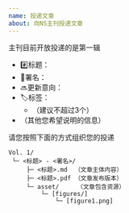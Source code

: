 ```yaml
---
name: 投递文章
about: 向NS主刊投递文章
---
```

<!-- 投递时请删除这段内容⤵️ -->
主刊目前开放投递的是第一辑
<!-- ⚠️请删除下面不需要的点 -->
<!-- 投递时请删除这段内容⤴️ -->
* #️⃣标题：
* 📛署名：
* 🔜更新意向：
* 🏷️标签：
  - （建议不超过3个）
* （其他您希望说明的信息）

<!-- 投递时请删除这段内容⤵️ -->
请您按照下面的方式组织您的投递
```
Vol. 1/
 └─ <标题> - <署名>/
     ├─ <标题>.md  （文章主体内容）
     ├─ <标题>.pdf （文章发布版本）
     └─ asset/     （文章包含资源）
         └─ [figures/]
             └─ [figure1.png]
```
<!-- 投递时请删除这段内容⤴️ -->